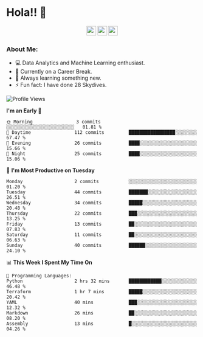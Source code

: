 # Hola!! 👋

<p align="center">
<a href="https://www.linkedin.com/in/salujaamandeep"><img src="https://img.shields.io/badge/linkedin-%230077B5.svg?&style=for-the-badge&logo=linkedin&logoColor=white" height=25></a>
<a href="https://www.twitter.com/salujaamandeep"><img src="https://img.shields.io/badge/twitter-%231DA1F2.svg?&style=for-the-badge&logo=twitter&logoColor=white" height=25></a>
<a href="https://medium.com/@saluja.amandeep"><img src="https://img.shields.io/badge/medium-%2312100E.svg?&style=for-the-badge&logo=medium&logoColor=white" height=25></a></p>

### About Me:

- 💻 Data Analytics and Machine Learning enthusiast.
- 🌱 Currently on a Career Break.
- 📖 Always learning something new.
- ⚡ Fun fact: I have done 28 Skydives.

<!--START_SECTION:waka-->
![Profile Views](http://img.shields.io/badge/Profile%20Views-123-blue)

**I'm an Early 🐤** 

```text
🌞 Morning                3 commits           ░░░░░░░░░░░░░░░░░░░░░░░░░   01.81 % 
🌆 Daytime                112 commits         █████████████████░░░░░░░░   67.47 % 
🌃 Evening                26 commits          ████░░░░░░░░░░░░░░░░░░░░░   15.66 % 
🌙 Night                  25 commits          ████░░░░░░░░░░░░░░░░░░░░░   15.06 % 
```
📅 **I'm Most Productive on Tuesday** 

```text
Monday                   2 commits           ░░░░░░░░░░░░░░░░░░░░░░░░░   01.20 % 
Tuesday                  44 commits          ███████░░░░░░░░░░░░░░░░░░   26.51 % 
Wednesday                34 commits          █████░░░░░░░░░░░░░░░░░░░░   20.48 % 
Thursday                 22 commits          ███░░░░░░░░░░░░░░░░░░░░░░   13.25 % 
Friday                   13 commits          ██░░░░░░░░░░░░░░░░░░░░░░░   07.83 % 
Saturday                 11 commits          ██░░░░░░░░░░░░░░░░░░░░░░░   06.63 % 
Sunday                   40 commits          ██████░░░░░░░░░░░░░░░░░░░   24.10 % 
```


📊 **This Week I Spent My Time On** 

```text
💬 Programming Languages: 
Python                   2 hrs 32 mins       ████████████░░░░░░░░░░░░░   46.48 % 
Terraform                1 hr 7 mins         █████░░░░░░░░░░░░░░░░░░░░   20.42 % 
YAML                     40 mins             ███░░░░░░░░░░░░░░░░░░░░░░   12.32 % 
Markdown                 26 mins             ██░░░░░░░░░░░░░░░░░░░░░░░   08.20 % 
Assembly                 13 mins             █░░░░░░░░░░░░░░░░░░░░░░░░   04.26 % 
```


<!--END_SECTION:waka-->
